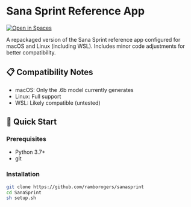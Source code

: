 # Sana Sprint Reference App

[![Open in Spaces](https://img.shields.io/badge/🤗-Demo%20on%20HF%20Spaces-blue)](https://huggingface.co/spaces/Efficient-Large-Model/SanaSprint)

A repackaged version of the Sana Sprint reference app configured for macOS and Linux (including WSL). Includes minor code adjustments for better compatibility.

## 📋 Compatibility Notes
- macOS: Only the .6b model currently generates
- Linux: Full support
- WSL: Likely compatible (untested)

## 🚀 Quick Start

### Prerequisites
- Python 3.7+
- git

### Installation
```bash
git clone https://github.com/ramborogers/sanasprint 
cd SanaSprint
sh setup.sh
